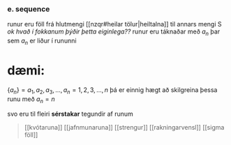 ### e. sequence
runur eru föll frá hlutmengi [[nzqr#heilar tölur|heiltalna]] til annars mengi S *ok hvað í fokkanum þýðir þetta eiginlega??*
runur eru táknaðar með $a_n$ þar sem $a_n$ er liður í rununni

# dæmi:
$\{a_n\} =a_1,a_2,a_3,...,a_n=1,2,3,...,n$
þá er einnig hægt að skilgreina þessa runu með $a_n=n$

svo eru til fleiri **sérstakar** tegundir af runum
> [[kvótaruna]]
> [[jafnmunaruna]]
> [[strengur]]
> [[rakningarvensl]]
> [[sigma föll]]